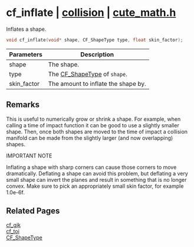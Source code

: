 # cf_inflate | [collision](https://github.com/RandyGaul/cute_framework/blob/master/docs/collision/README.md) | [cute_math.h](https://github.com/RandyGaul/cute_framework/blob/master/include/cute_math.h)

Inflates a shape.

```cpp
void cf_inflate(void* shape, CF_ShapeType type, float skin_factor);
```

Parameters | Description
--- | ---
shape | The shape.
type | The [CF_ShapeType](https://github.com/RandyGaul/cute_framework/blob/master/docs/collision/cf_shapetype.md) of `shape`.
skin_factor | The amount to inflate the shape by.

## Remarks

This is useful to numerically grow or shrink a shape. For example, when calling a time of impact function it can be good to use
a slightly smaller shape. Then, once both shapes are moved to the time of impact a collision manifold can be made from the
slightly larger (and now overlapping) shapes.

IMPORTANT NOTE

Inflating a shape with sharp corners can cause those corners to move dramatically. Deflating a shape can avoid this problem,
but deflating a very small shape can invert the planes and result in something that is no longer convex. Make sure to pick an
appropriately small skin factor, for example 1.0e-6f.

## Related Pages

[cf_gjk](https://github.com/RandyGaul/cute_framework/blob/master/docs/collision/cf_gjk.md)  
[cf_toi](https://github.com/RandyGaul/cute_framework/blob/master/docs/collision/cf_toi.md)  
[CF_ShapeType](https://github.com/RandyGaul/cute_framework/blob/master/docs/collision/cf_shapetype.md)  
